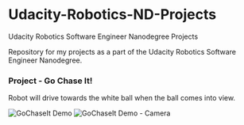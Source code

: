 # Udacity-Robotics-ND-Projects
Udacity Robotics Software Engineer Nanodegree Projects

Repository for my projects as a part of the Udacity Robotics Software Engineer Nanodegree.

### Project - Go Chase It!
Robot will drive towards the white ball when the ball comes into view.

![GoChaseIt Demo](demo/GoChaseItGif-1.gif)
![GoChaseIt Demo - Camera](demo/GoChaseItGif-camera.gif)

